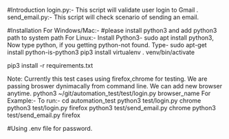 #Introduction
login.py:- This script will validate user login to Gmail
.
send_email.py:- This script will check scenario of sending an email.


#Installation
For Windows/Mac:- #please install python3 and add python3 path to system path
For Linux:- Install Python3- sudo apt install python3, 
   Now type python, if you getting python-not found.
   Type- sudo apt-get install python-is-python3
pip3 install virtualenv
. venv/bin/activate

pip3 install -r requirements.txt

Note: Currently this test cases using firefox,chrome for testing. We are passing broswer dynimacally from command line. We can add new browser anytime.
python3 ~/git/automation_test/test/login.py browser_name
For Example:-
To run:-
cd automation_test
python3  test/login.py chrome
python3 test/login.py firefox
python3 test/send_email.py chrome
python3 test/send_email.py firefox

#Using .env file for password.


